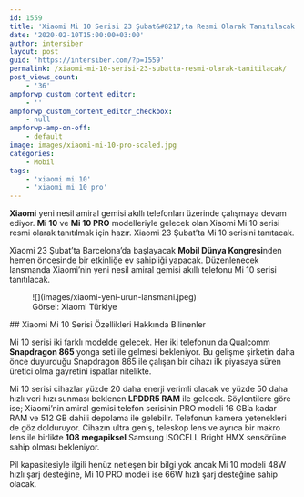 ```yaml
---
id: 1559
title: 'Xiaomi Mi 10 Serisi 23 Şubat&#8217;ta Resmi Olarak Tanıtılacak'
date: '2020-02-10T15:00:00+03:00'
author: intersiber
layout: post
guid: 'https://intersiber.com/?p=1559'
permalink: /xiaomi-mi-10-serisi-23-subatta-resmi-olarak-tanitilacak/
post_views_count:
    - '36'
ampforwp_custom_content_editor:
    - ''
ampforwp_custom_content_editor_checkbox:
    - null
ampforwp-amp-on-off:
    - default
image: images/xiaomi-mi-10-pro-scaled.jpg
categories:
    - Mobil
tags:
    - 'xiaomi mi 10'
    - 'xiaomi mi 10 pro'
---
```


**Xiaomi** yeni nesil amiral gemisi akıllı telefonları üzerinde çalışmaya devam ediyor. **Mi 10** ve **Mi 10 PRO** modelleriyle gelecek olan Xiaomi Mi 10 serisi resmi olarak tanıtılmak için hazır. Xiaomi 23 Şubat’ta Mi 10 serisini tanıtacak.

Xiaomi 23 Şubat’ta Barcelona’da başlayacak **Mobil Dünya Kongresi**nden hemen öncesinde bir etkinliğe ev sahipliği yapacak. Düzenlenecek lansmanda Xiaomi’nin yeni nesil amiral gemisi akıllı telefonu Mi 10 serisi tanıtılacak.

<figure class="wp-block-image size-large">![](images/xiaomi-yeni-urun-lansmani.jpeg)<figcaption>Görsel: Xiaomi Türkiye</figcaption></figure>## Xiaomi Mi 10 Serisi Özellikleri Hakkında Bilinenler

Mi 10 serisi iki farklı modelde gelecek. Her iki telefonun da Qualcomm **Snapdragon 865** yonga seti ile gelmesi bekleniyor. Bu gelişme şirketin daha önce duyurduğu Snapdragon 865 ile çalışan bir cihazı ilk piyasaya süren üretici olma gayretini ispatlar nitelikte.

Mi 10 serisi cihazlar yüzde 20 daha enerji verimli olacak ve yüzde 50 daha hızlı veri hızı sunması beklenen **LPDDR5 RAM** ile gelecek. Söylentilere göre ise; Xiaomi’nin amiral gemisi telefon serisinin PRO modeli 16 GB’a kadar RAM ve 512 GB dahili depolama ile gelebilir. Telefonun kamera yetenekleri de göz dolduruyor. Cihazın ultra geniş, teleskop lens ve ayrıca bir makro lens ile birlikte **108 megapiksel** Samsung ISOCELL Bright HMX sensörüne sahip olması bekleniyor.

Pil kapasitesiyle ilgili henüz netleşen bir bilgi yok ancak Mi 10 modeli 48W hızlı şarj desteğine, Mi 10 PRO modeli ise 66W hızlı şarj desteğine sahip olacak.